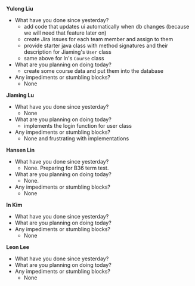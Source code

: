 **Yulong Liu**

- What have you done since yesterday?
  - add code that updates ui automatically when db changes (because we will need that feature later on)
  - create Jira issues for each team member and assign to them
  - provide starter java class with method signatures and their description for Jiaming's `User` class
  - same above for In's `Course` class
- What are you planning on doing today?
  - create some course data and put them into the database
- Any impediments or stumbling blocks?
  - None

**Jiaming Lu**

- What have you done since yesterday?
    - None
- What are you planning on doing today?
    - implements the login function for user class
- Any impediments or stumbling blocks?
  - None and frustrating with implementations

**Hansen Lin**

- What have you done since yesterday?
  - None. Preparing for B36 term test.
- What are you planning on doing today?
  - None.
- Any impediments or stumbling blocks?
  - None

**In Kim**
- What have you done since yesterday?
- What are you planning on doing today?
- Any impediments or stumbling blocks?
  - None

**Leon Lee**
- What have you done since yesterday?
- What are you planning on doing today?
- Any impediments or stumbling blocks?
  - None
